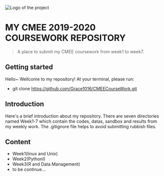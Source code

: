 ![Logo of the project](https://raw.githubusercontent.com/jehna/readme-best-practices/master/sample-logo.png)

# MY CMEE 2019-2020 COURSEWORK REPOSITORY
> A place to submit my CMEE coursework from week1 to week7.


## Getting started

Hello~ Wellcome to my repository!
At your terminal, please run:
* git clone https://github.com/Grace1016/CMEECourseWork.git


## Introduction

Here's a brief introduction about my repository. There are seven directories named Week1-7 which  contain the codes, datas, sandbox and results from my weekly work. The .gitignore file helps to avoid submitting rubbish files. 


## Content
* Week1(linux and Unix)
* Week2(PythonI)
* Week3(R and Data Management)
* to be continue...



